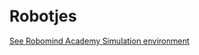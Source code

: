 # Robotjes

[See Robomind Academy Simulation environment](https://janvanoorschot.github.io/robotjes/)
